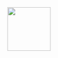 <div id="header" align="center">
  <img src="https://media.giphy.com/media/nQDKSeRlIyfmw/giphy.gif" width="100"/>
</div>
